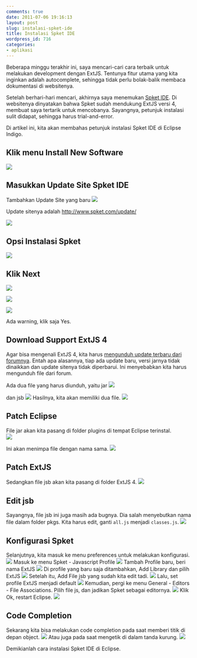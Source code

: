 ```yaml
---
comments: true
date: 2011-07-06 19:16:13
layout: post
slug: instalasi-spket-ide
title: Instalasi Spket IDE
wordpress_id: 716
categories:
- aplikasi
---
```


Beberapa minggu terakhir ini, saya mencari-cari cara terbaik untuk melakukan development dengan ExtJS. 
Tentunya fitur utama yang kita inginkan adalah autocomplete, 
sehingga tidak perlu bolak-balik membaca dokumentasi di websitenya. 

Setelah berhari-hari mencari, akhirnya saya menemukan [Spket IDE](http://www.spket.com). 
Di websitenya dinyatakan bahwa Spket sudah mendukung ExtJS versi 4, membuat saya tertarik untuk mencobanya. 
Sayangnya, petunjuk instalasi sulit didapat, sehingga harus trial-and-error. 

Di artikel ini, kita akan membahas petunjuk instalasi Spket IDE di Eclipse Indigo.





## Klik menu Install New Software


![ ](/images/uploads/2011/07/01.-Install-New-Software.png)




## Masukkan Update Site Spket IDE


Tambahkan Update Site yang baru
![ ](/images/uploads/2011/07/02.-Add-Update-Site.png)

Update sitenya adalah http://www.spket.com/update/

![ ](/images/uploads/2011/07/03.-Lokasi-Update-Site-Spket.png)


## Opsi Instalasi Spket


![ ](/images/uploads/2011/07/04.-Centang-Semua-Opsi.png)


## Klik Next


![ ](/images/uploads/2011/07/05.-Next-Terus.png)


![ ](/images/uploads/2011/07/06.-Sit-Back-and-Relax.png)


![ ](/images/uploads/2011/07/07.-Ada-Warning-Lanjut-Saja.png)

Ada warning, klik saja Yes. 



## Download Support ExtJS 4



Agar bisa mengenali ExtJS 4, kita harus [mengunduh update terbaru dari forumnya](http://forums.spket.com/viewtopic.php?f=6&t=1866). 
Entah apa alasannya, tiap ada update baru, versi jarnya tidak dinaikkan dan update sitenya tidak diperbarui. 
Ini menyebabkan kita harus mengunduh file dari forum. 

Ada dua file yang harus diunduh, yaitu jar 
![ ](/images/uploads/2011/07/08.-Download-jar-terbaru.png)

dan jsb
![ ](/images/uploads/2011/07/09.-Dukungan-Ext-4.png)
Hasilnya, kita akan memiliki dua file. 
![ ](/images/uploads/2011/07/13.-Hasil-donlod-dari-forum-spket.png)


## Patch Eclipse


File jar akan kita pasang di folder plugins di tempat Eclipse terinstal.  
![ ](/images/uploads/2011/07/11.-Folder-Plugin-Eclipse.png)

Ini akan menimpa file dengan nama sama.
![ ](/images/uploads/2011/07/14.-Replace-dengan-yang-baru.png)



## Patch ExtJS


Sedangkan file jsb akan kita pasang di folder ExtJS 4. 
![ ](/images/uploads/2011/07/15.-Masukkan-jsb-ke-folder-extjs.png)


## Edit jsb


Sayangnya, file jsb ini juga masih ada bugnya. Dia salah menyebutkan nama file dalam folder pkgs. 
Kita harus edit, ganti `all.js` menjadi `classes.js`.
![ ](/images/uploads/2011/07/16.-Edit-file-jsb-sesuai-nama-file.png)


## Konfigurasi Spket


Selanjutnya, kita masuk ke menu preferences untuk melakukan konfigurasi.
![ ](/images/uploads/2011/07/17.-Konfigurasi-Spket.png)
Masuk ke menu Spket - Javascript Profile
![ ](/images/uploads/2011/07/18.-Javascript-Profile.png)
Tambah Profile baru, beri nama ExtJS
![ ](/images/uploads/2011/07/19.-Tambah-profile-baru.png)
Di profile yang baru saja ditambahkan, Add Library dan pilih ExtJS
![ ](/images/uploads/2011/07/20.-Tambah-library-ExtJS.png)
Setelah itu, Add File jsb yang sudah kita edit tadi. 
![ ](/images/uploads/2011/07/21.-Add-File-JSB.png)
Lalu, set profile ExtJS menjadi default
![ ](/images/uploads/2011/07/22.-Set-Profile-ExtJS-sebagai-default.png)
Kemudian, pergi ke menu General - Editors - File Associations. Pilih file js, dan jadikan Spket sebagai editornya. 
![ ](/images/uploads/2011/07/23.-Set-file-associations.png)
Klik Ok, restart Eclipse. 
![ ](/images/uploads/2011/07/10.-Restart-Eclipse.png)


## Code Completion


Sekarang kita bisa melakukan code completion pada saat memberi titik di depan object. 
![ ](/images/uploads/2011/07/24.-Autocomplete-method.png)
Atau juga pada saat mengetik di dalam tanda kurung. 
![ ](/images/uploads/2011/07/25.-Autocomplete-property.png)

Demikianlah cara instalasi Spket IDE di Eclipse. 
